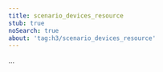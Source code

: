 ```yaml
---
title: scenario_devices_resource
stub: true
noSearch: true
about: 'tag:h3/scenario_devices_resource'
---
```

  ...
  